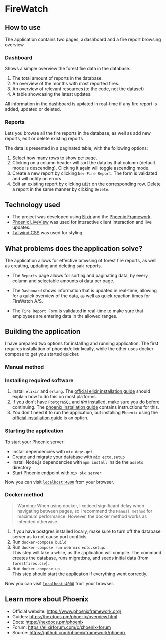 # FireWatch
## How to use
The application contains two pages, a dashboard and a fire report browsing overview.

### Dashboard
Shows a simple overview the forest fire data in the database.
1. The total amount of reports in the database.
2. An overview of the months with most reported fires.
3. An overview of relevant resources (to the code, not the dataset)
4. A table showcasing the latest updates. 

All information in the dashboard is updated in real-time if any fire report is added, updated or deleted.

### Reports
Lets you browse all the fire reports in the database, as well as add new reports, edit or delete existing reports.

The data is presented in a paginated table, with the following options:
1. Select how many rows to show per page.
2. Clicking on a column header will sort the data by that column (default mode is descending). Clicking it again will toggle ascending mode.
3. Create a new report by clicking `New Fire Report`. The form is validated and will notify on errors.
4. Edit an existing report by clicking `Edit` on the corresponding row. Delete a report in the same manner by clicking `Delete`.

## Technology used
* The project was developed using [Elixir](https://elixir-lang.org/) and the [Phoenix Framework](https://www.phoenixframework.org/). 
* [Phoenix LiveView](https://hexdocs.pm/phoenix_live_view/Phoenix.LiveView.html) was used for interactive client interaction and live updates. 
* [Tailwind CSS](https://tailwindcss.com/) was used for styling.

## What problems does the application solve?
The application allows for effective browsing of forest fire reports, as well as creating, updating and deleting said reports. 

* The `Reports` page allows for sorting and paginating data, by every column and selectable amounts of data per page. 

* The `Dashboard` shows information that is updated in real-time, allowing for a quick overview of the data, as well as quick reaction times for FireWatch A/S.

* The `Fire Report Form` is validated in real-time to make sure that employees are entering data in the allowed ranges.

## Building the application
I have prepared two options for installing and running application. The first requires installation of phoenix/elixir locally, while the other uses docker-compose to get you started quicker.

### Manual method

### Installing required software
1. Install `elixir` and `erlang`. The [official elixir installation guide](https://elixir-lang.org/install.html) should explain how to do this on most platforms.
2. If you don't have `PostgreSQL` and `NPM` installed, make sure you do before continuing. The [phoenix installation guide](https://hexdocs.pm/phoenix/installation.html) contains instructions for this.
3. You don't need it to run the application, but installing `Phoenix` using the [official installation guide](https://hexdocs.pm/phoenix/installation.html) is an option. 

### Starting the application
To start your Phoenix server:

  * Install dependencies with `mix deps.get`
  * Create and migrate your database with `mix ecto.setup`
  * Install Node.js dependencies with `npm install` inside the `assets` directory
  * Start Phoenix endpoint with `mix phx.server`

Now you can visit [`localhost:4000`](http://localhost:4000) from your browser.

### Docker method
> Warning: When using docker, I noticed significant delay when navigating between pages, so I recommend the `Manual method` for maximum performance. However, the docker method works as intended otherwise.

1. If you have postgres installed locally, make sure to turn off the database server as to not cause port conflicts.
1. Run `docker-compose build`
2. Run `docker-compose run web mix ecto.setup`. <br/>
  This step will take a while, as the application will compile. The command creates the database, runs migrations, and seeds initial data (from `forestfires.csv`).
3. Run `docker-compose up`<br/>
  This step should start the application if everything went correctly. 

Now you can visit [`localhost:4000`](http://localhost:4000) from your browser.

## Learn more about Phoenix

  * Official website: https://www.phoenixframework.org/
  * Guides: https://hexdocs.pm/phoenix/overview.html
  * Docs: https://hexdocs.pm/phoenix
  * Forum: https://elixirforum.com/c/phoenix-forum
  * Source: https://github.com/phoenixframework/phoenix
